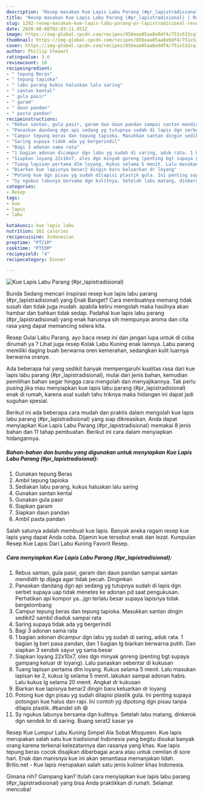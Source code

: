 ```yaml
---
description: "Resep masakan Kue Lapis Labu Parang (#pr_lapistradisional) | Resep Membuat Kue Lapis Labu Parang (#pr_lapistradisional) Yang Enak Banget"
title: "Resep masakan Kue Lapis Labu Parang (#pr_lapistradisional) | Resep Membuat Kue Lapis Labu Parang (#pr_lapistradisional) Yang Enak Banget"
slug: 1292-resep-masakan-kue-lapis-labu-parang-pr-lapistradisional-resep-membuat-kue-lapis-labu-parang-pr-lapistradisional-yang-enak-banget
date: 2020-08-08T02:03:11.851Z
image: https://img-global.cpcdn.com/recipes/856eaa05aa8e9df4/751x532cq70/kue-lapis-labu-parang-pr_lapistradisional-foto-resep-utama.jpg
thumbnail: https://img-global.cpcdn.com/recipes/856eaa05aa8e9df4/751x532cq70/kue-lapis-labu-parang-pr_lapistradisional-foto-resep-utama.jpg
cover: https://img-global.cpcdn.com/recipes/856eaa05aa8e9df4/751x532cq70/kue-lapis-labu-parang-pr_lapistradisional-foto-resep-utama.jpg
author: Phillip Stewart
ratingvalue: 3.6
reviewcount: 10
recipeingredient:
- " tepung Beras"
- " tepung tapioka"
- " labu parang kukus haluskan lalu saring"
- " santan kental"
- " gula pasir"
- " garam"
- " daun pandan"
- " pasta pandan"
recipeinstructions:
- "Rebus santan, gula pasir, garam dan daun pandan sampai santan mendidih tp dijaga agar tidak pecah. Dinginkan"
- "Panaskan dandang dgn api sedang yg tutupnya sudah di lapis dgn serbet supaya uap tidak menetes ke adonan pd saat pengukusan. Perhatikan api kompor ya...jgn terlalu besar supaya lapisnya tidak bergelombang"
- "Campur tepung beras dan tepung tapioka. Masukkan santan dingin sedikit2 sambil diaduk sampai rata"
- "Saring supaya tidak ada yg bergerindil"
- "Bagi 3 adonan sama rata"
- "1 bagian adonan dicampur dgn labu yg sudah di saring, aduk rata. 1 bagian lg beri pasa pandan, dan 1 bagian lg biarkan berwarna putih. Dan siapkan 3 sendok sayur yg sama besar"
- "Siapkan loyang 22x10x7, oles dgn minyak goreng (penting bgt supaya gampang keluar dr loyang). Lalu panaskan sebentar di kukusan"
- "Tuang lapisan pertama dlm loyang. Kukus selama 5 menit. Lalu masukan lapisan ke 2, kukus lg selama 5 menit..lakukan sampai adonan habis. Lalu kukus lg selama 20 menit. Angkat dr kukusan"
- "Biarkan kue lapisnya benar2 dingin baru keluarkan dr loyang"
- "Potong kue dgn pisau yg sudah dilapisi plastik gula. Ini penting supaya potongan kue halus dan rapi. Ini contoh yg dipotong dgn pisau tanpa dilapis plastik..#bandel sih 😆"
- "Sy ngukus labunya bersama dgn kulitnya. Setelah labu matang, dinkerok dgn sendok br di saring. Buang serat2 kasar ya"
categories:
- Resep
tags:
- kue
- lapis
- labu

katakunci: kue lapis labu 
nutrition: 161 calories
recipecuisine: Indonesian
preptime: "PT21M"
cooktime: "PT55M"
recipeyield: "4"
recipecategory: Dinner

---
```



![Kue Lapis Labu Parang (#pr_lapistradisional)](https://img-global.cpcdn.com/recipes/856eaa05aa8e9df4/751x532cq70/kue-lapis-labu-parang-pr_lapistradisional-foto-resep-utama.jpg)

Bunda Sedang mencari inspirasi resep kue lapis labu parang (#pr_lapistradisional) yang Enak Banget? Cara membuatnya memang tidak susah dan tidak juga mudah. apabila keliru mengolah maka hasilnya akan hambar dan bahkan tidak sedap. Padahal kue lapis labu parang (#pr_lapistradisional) yang enak harusnya sih mempunyai aroma dan cita rasa yang dapat memancing selera kita.

Resep Gulai Labu Parang. ayo baca resep ini dan jangan lupa untuk di coba dirumah ya ? Lihat juga resep Kolak Labu Kuning enak lainnya. Labu parang memiliki daging buah berwarna oren kemerahan, sedangkan kulit luarnya berwarna oranye.

Ada beberapa hal yang sedikit banyak mempengaruhi kualitas rasa dari kue lapis labu parang (#pr_lapistradisional), mulai dari jenis bahan, kemudian pemilihan bahan segar hingga cara mengolah dan menyajikannya. Tak perlu pusing jika mau menyiapkan kue lapis labu parang (#pr_lapistradisional) enak di rumah, karena asal sudah tahu triknya maka hidangan ini dapat jadi suguhan spesial.


Berikut ini ada beberapa cara mudah dan praktis dalam mengolah kue lapis labu parang (#pr_lapistradisional) yang siap dikreasikan. Anda dapat menyiapkan Kue Lapis Labu Parang (#pr_lapistradisional) memakai 8 jenis bahan dan 11 tahap pembuatan. Berikut ini cara dalam menyiapkan hidangannya.

<!--inarticleads1-->

##### Bahan-bahan dan bumbu yang digunakan untuk menyiapkan Kue Lapis Labu Parang (#pr_lapistradisional):

1. Gunakan  tepung Beras
1. Ambil  tepung tapioka
1. Sediakan  labu parang, kukus haluskan lalu saring
1. Gunakan  santan kental
1. Gunakan  gula pasir
1. Siapkan  garam
1. Siapkan  daun pandan
1. Ambil  pasta pandan


Salah satunya adalah membuat kue lapis. Banyak aneka ragam resep kue lapis yang dapat Anda coba. Dijamin kue tersebut enak dan lezat. Kumpulan Resep Kue Lapis Dari Labu Kuning Favorit Resep. 

<!--inarticleads2-->

##### Cara menyiapkan Kue Lapis Labu Parang (#pr_lapistradisional):

1. Rebus santan, gula pasir, garam dan daun pandan sampai santan mendidih tp dijaga agar tidak pecah. Dinginkan
1. Panaskan dandang dgn api sedang yg tutupnya sudah di lapis dgn serbet supaya uap tidak menetes ke adonan pd saat pengukusan. Perhatikan api kompor ya...jgn terlalu besar supaya lapisnya tidak bergelombang
1. Campur tepung beras dan tepung tapioka. Masukkan santan dingin sedikit2 sambil diaduk sampai rata
1. Saring supaya tidak ada yg bergerindil
1. Bagi 3 adonan sama rata
1. 1 bagian adonan dicampur dgn labu yg sudah di saring, aduk rata. 1 bagian lg beri pasa pandan, dan 1 bagian lg biarkan berwarna putih. Dan siapkan 3 sendok sayur yg sama besar
1. Siapkan loyang 22x10x7, oles dgn minyak goreng (penting bgt supaya gampang keluar dr loyang). Lalu panaskan sebentar di kukusan
1. Tuang lapisan pertama dlm loyang. Kukus selama 5 menit. Lalu masukan lapisan ke 2, kukus lg selama 5 menit..lakukan sampai adonan habis. Lalu kukus lg selama 20 menit. Angkat dr kukusan
1. Biarkan kue lapisnya benar2 dingin baru keluarkan dr loyang
1. Potong kue dgn pisau yg sudah dilapisi plastik gula. Ini penting supaya potongan kue halus dan rapi. Ini contoh yg dipotong dgn pisau tanpa dilapis plastik..#bandel sih 😆
1. Sy ngukus labunya bersama dgn kulitnya. Setelah labu matang, dinkerok dgn sendok br di saring. Buang serat2 kasar ya


Resep Kue Lumpur Labu Kuning Simpel Ala Sobat Misqueen. Kue lapis merupakan salah satu kue tradisional Indonesia yang begitu disukai banyak orang karena terkenal kelezatannya dan rasanya yang khas. Kue lapis tepung beras cocok disajikan diberbagai acara atau untuk cemilan di sore hari. Enak dan manisnya kue ini akan senantiasa memanjakan lidah. Brilio.net - Kue lapis merupakan salah satu jenis kuliner khas Indonesia. 

Gimana nih? Gampang kan? Itulah cara menyiapkan kue lapis labu parang (#pr_lapistradisional) yang bisa Anda praktikkan di rumah. Selamat mencoba!
